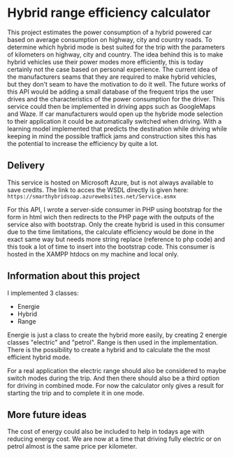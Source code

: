 # Hybrid range efficiency calculator

This project estimates the power consumption of a hybrid powered car based on average consumption on highway, city and country roads. To determine which hybrid mode is best suited for the trip with the parameters of kilometers on highway, city and country. The idea behind this is to make hybrid vehicles use their power modes more efficiently, this is today certainly not the case based on personal experience. The current idea of the manufacturers seams that they are required to make hybrid vehicles, but they don't seam to have the motivation to do it well. The future works of this API would be adding a small database of the frequent trips the user drives and the characteristics of the power consumption for the driver. This service could then be implemented in driving apps such as GoogleMaps and Waze. If car manufacturers would open up the hybride mode selection to their application it could be automatically switched when driving. With a learning model implemented that predicts the destination while driving while keeping in mind the possible traffick jams and construction sites this has the potential to increase the efficiency by quite a lot.

## Delivery
This service is hosted on Microsoft Azure, but is not always available to save credits. The link to acces the WSDL directly is given here: `https://smarthybridsoap.azurewebsites.net/Service.asmx`

For this API, I wrote a server-side consumer in PHP using bootstrap for the form in html wich then redirects to the PHP page with the outputs of the service also with bootstrap. Only the create hybrid is used in this consumer due to the time limitations, the calculate efficiency would be done in the exact same way but needs more string replace (reference to php code) and this took a lot of time to insert into the bootstrap code. This consumer is hosted in the XAMPP htdocs on my machine and local only.

## Information about this project
I implemented 3 classes:
- Energie
- Hybrid
- Range

Energie is just a class to create the hybrid more easily, by creating 2 energie classes "electric" and "petrol". Range is then used in the implementation. There is the possibility to create a hybrid and to calculate the the most efficient hybrid mode.

For a real application the electric range should also be considered to maybe switch modes during the trip. And then there should also be a third option for driving in combined mode. For now the calculator only gives a result for starting the trip and to complete it in one mode.

## More future ideas
The cost of energy could also be included to help in todays age with reducing energy cost. We are now at a time that driving fully electric or on petrol almost is the same price per kilometer.